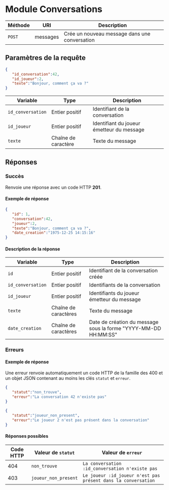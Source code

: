# Module Conversations

Méthode | URI | Description
------------- | ------------- | -------------
`POST`  | messages | Crée un nouveau message dans une conversation

## Paramètres de la requête
```json
{
   "id_conversation":42,
   "id_joueur":2,
   "texte":"Bonjour, comment ça va ?"
}
```

Variable | Type | Description
------------- | ------------- | -------------
`id_conversation`  | Entier positif | Identifiant de la conversation
`id_joueur`  | Entier positif | Identifiant du joueur émetteur du message
`texte`  | Chaîne de caractère | Texte du message

## Réponses
### Succès
Renvoie une réponse avec un code HTTP **201**.

#### Exemple de réponse
```json
{
   "id": 1,
   "conversation":42,
   "joueur":2,
   "texte":"Bonjour, comment ça va ?",
   "date_creation":"1975-12-25 14:15:16"
}
```

#### Description de la réponse
Variable | Type | Description
------------- | ------------- | -------------
`id`  | Entier positif | Identifiant de la conversation créée
`id_conversation`  | Entier positif | Identifiants de la conversation
`id_joueur`  | Entier positif | Identifiants du joueur émetteur du message
`texte`  | Chaîne de caractères | Texte du message
`date_creation`  | Chaîne de caractères | Date de création du message sous la forme "YYYY-MM-DD HH:MM:SS" 

### Erreurs
#### Exemple de réponse
Une erreur renvoie automatiquement un code HTTP de la famille des 400 et un objet JSON contenant au moins les clés `statut` et `erreur`.
```json
{
   "statut":"non_trouve",
   "erreur":"La conversation 42 n'existe pas"
}
```

```json
{
   "statut":"joueur_non_present",
   "erreur":"Le joueur 2 n'est pas présent dans la conversation"
}
```

#### Réponses possibles
Code HTTP | Valeur de `statut` | Valeur de `erreur`
------------- | ------------- | -------------
404  | `non_trouve` | `La conversation :id_conversation n'existe pas`
403  | `joueur_non_present` | `Le joueur :id_joueur n'est pas présent dans la conversation`